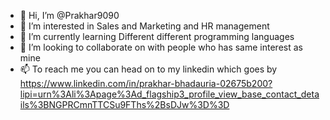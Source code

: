 - 👋 Hi, I’m @Prakhar9090
- 👀 I’m interested in Sales and Marketing and HR management
- 🌱 I’m currently learning Different different programming languages
- 💞️ I’m looking to collaborate on with people who has same interest as mine
- 📫 To reach me you can head on to my linkedin which goes by https://www.linkedin.com/in/prakhar-bhadauria-02675b200?lipi=urn%3Ali%3Apage%3Ad_flagship3_profile_view_base_contact_details%3BNGPRCmnTTCSu9FThs%2BsDJw%3D%3D

<!---
Prakhar9090/Prakhar9090 is a ✨ special ✨ repository because its `README.md` (this file) appears on your GitHub profile.
You can click the Preview link to take a look at your changes.
--->
